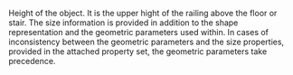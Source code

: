 ﻿Height of the object. It is the upper hight of the railing above the floor or stair.
The size information is provided in addition to the shape representation and the geometric parameters used within. In cases of inconsistency between the geometric parameters and the size properties, provided in the attached property set, the geometric parameters take precedence.